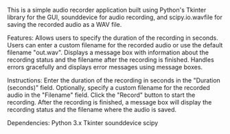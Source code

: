 This is a simple audio recorder application built using Python's Tkinter library for the GUI, sounddevice for audio recording, and scipy.io.wavfile for saving the recorded audio as a WAV file.

Features:
Allows users to specify the duration of the recording in seconds.
Users can enter a custom filename for the recorded audio or use the default filename "out.wav".
Displays a message box with information about the recording status and the filename after the recording is finished.
Handles errors gracefully and displays error messages using message boxes.

Instructions:
Enter the duration of the recording in seconds in the "Duration (seconds)" field.
Optionally, specify a custom filename for the recorded audio in the "Filename" field.
Click the "Record" button to start the recording.
After the recording is finished, a message box will display the recording status and the filename where the audio is saved.

Dependencies:
Python 3.x
Tkinter
sounddevice
scipy
